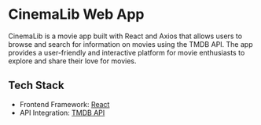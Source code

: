 # CinemaLib Web App

CinemaLib is a movie app built with React and Axios that allows users to browse and search for information on movies using the TMDB API. The app provides a user-friendly and interactive platform for movie enthusiasts to explore and share their love for movies.

## Tech Stack

- Frontend Framework: [React](https://react.dev/)
- API Integration: [TMDB API](https://developer.themoviedb.org/docs)
